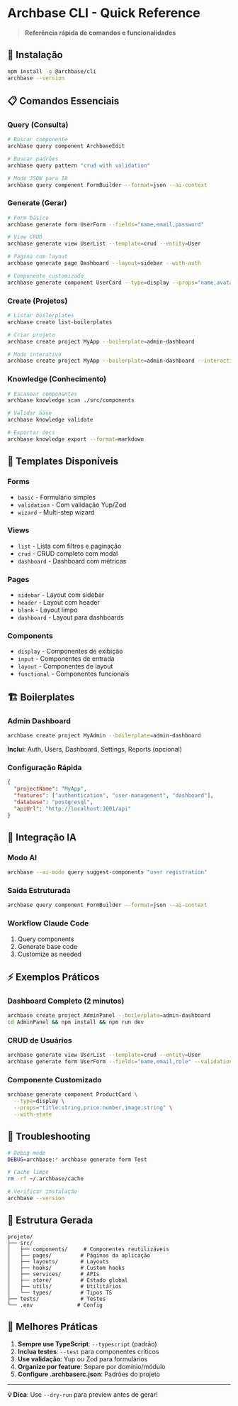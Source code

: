 # Archbase CLI - Quick Reference

> **Referência rápida de comandos e funcionalidades**

## 🚀 Instalação

```bash
npm install -g @archbase/cli
archbase --version
```

## 📋 Comandos Essenciais

### Query (Consulta)
```bash
# Buscar componente
archbase query component ArchbaseEdit

# Buscar padrões
archbase query pattern "crud with validation"

# Modo JSON para IA
archbase query component FormBuilder --format=json --ai-context
```

### Generate (Gerar)
```bash
# Form básico
archbase generate form UserForm --fields="name,email,password"

# View CRUD
archbase generate view UserList --template=crud --entity=User

# Página com layout
archbase generate page Dashboard --layout=sidebar --with-auth

# Componente customizado
archbase generate component UserCard --type=display --props="name,avatar"
```

### Create (Projetos)
```bash
# Listar boilerplates
archbase create list-boilerplates

# Criar projeto
archbase create project MyApp --boilerplate=admin-dashboard

# Modo interativo
archbase create project MyApp --boilerplate=admin-dashboard --interactive
```

### Knowledge (Conhecimento)
```bash
# Escanear componentes
archbase knowledge scan ./src/components

# Validar base
archbase knowledge validate

# Exportar docs
archbase knowledge export --format=markdown
```

## 🎨 Templates Disponíveis

### Forms
- `basic` - Formulário simples
- `validation` - Com validação Yup/Zod
- `wizard` - Multi-step wizard

### Views
- `list` - Lista com filtros e paginação
- `crud` - CRUD completo com modal
- `dashboard` - Dashboard com métricas

### Pages
- `sidebar` - Layout com sidebar
- `header` - Layout com header
- `blank` - Layout limpo
- `dashboard` - Layout para dashboards

### Components
- `display` - Componentes de exibição
- `input` - Componentes de entrada
- `layout` - Componentes de layout
- `functional` - Componentes funcionais

## 🏗️ Boilerplates

### Admin Dashboard
```bash
archbase create project MyAdmin --boilerplate=admin-dashboard
```
**Inclui**: Auth, Users, Dashboard, Settings, Reports (opcional)

### Configuração Rápida
```json
{
  "projectName": "MyApp",
  "features": ["authentication", "user-management", "dashboard"],
  "database": "postgresql",
  "apiUrl": "http://localhost:3001/api"
}
```

## 🤖 Integração IA

### Modo AI
```bash
archbase --ai-mode query suggest-components "user registration"
```

### Saída Estruturada
```bash
archbase query component FormBuilder --format=json --ai-context
```

### Workflow Claude Code
1. Query components
2. Generate base code
3. Customize as needed

## ⚡ Exemplos Práticos

### Dashboard Completo (2 minutos)
```bash
archbase create project AdminPanel --boilerplate=admin-dashboard
cd AdminPanel && npm install && npm run dev
```

### CRUD de Usuários
```bash
archbase generate view UserList --template=crud --entity=User
archbase generate form UserForm --fields="name,email,role" --validation=yup
```

### Componente Customizado
```bash
archbase generate component ProductCard \
  --type=display \
  --props="title:string,price:number,image:string" \
  --with-state
```

## 🔧 Troubleshooting

```bash
# Debug mode
DEBUG=archbase:* archbase generate form Test

# Cache limpo
rm -rf ~/.archbase/cache

# Verificar instalação
archbase --version
```

## 📁 Estrutura Gerada

```
projeto/
├── src/
│   ├── components/     # Componentes reutilizáveis
│   ├── pages/         # Páginas da aplicação
│   ├── layouts/       # Layouts
│   ├── hooks/         # Custom hooks
│   ├── services/      # APIs
│   ├── store/         # Estado global
│   ├── utils/         # Utilitários
│   └── types/         # Tipos TS
├── tests/             # Testes
└── .env              # Config
```

## 🎯 Melhores Práticas

1. **Sempre use TypeScript**: `--typescript` (padrão)
2. **Inclua testes**: `--test` para componentes críticos
3. **Use validação**: Yup ou Zod para formulários
4. **Organize por feature**: Separe por domínio/módulo
5. **Configure .archbaserc.json**: Padrões do projeto

---

**💡 Dica**: Use `--dry-run` para preview antes de gerar!